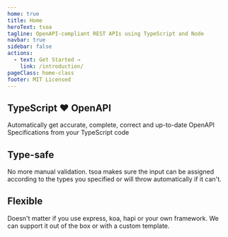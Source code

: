 ```yaml
---
home: true
title: Home
heroText: tsoa
tagline: OpenAPI-compliant REST APIs using TypeScript and Node
navbar: true
sidebar: false
actions:
  - text: Get Started →
    link: /introduction/
pageClass: home-class
footer: MIT Licensed
---
```


<div class="features">
  <div class="feature">
    <h2>TypeScript ♥ OpenAPI</h2>
    <p>Automatically get accurate, complete, correct and up-to-date OpenAPI Specifications from your TypeScript code</p>
  </div>
  <div class="feature">
    <h2>Type-safe</h2>
    <p>No more manual validation. tsoa makes sure the input can be assigned according to the types you specified or will throw automatically if it can't.</p>
  </div>
  <div class="feature">
    <h2>Flexible</h2>
    <p>Doesn't matter if you use express, koa, hapi or your own framework. We can support it out of the box or with a custom template.</p>
  </div>
</div>
